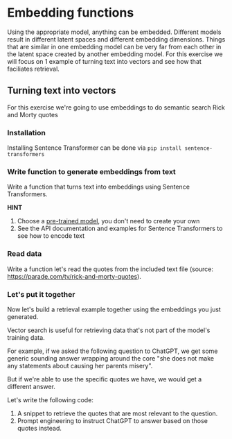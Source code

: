 # Embedding functions

Using the appropriate model, anything can be embedded.
Different models result in different latent spaces and different embedding dimensions. Things that are similar in one embedding model can be very far from each other in the latent space created by another embedding model.
For this exercise we will focus on 1 example of turning text into vectors and see how that faciliates retrieval.

## Turning text into vectors

For this exercise we're going to use embeddings to do semantic search Rick and Morty quotes

### Installation

Installing Sentence Transformer can be done via `pip install sentence-transformers`

### Write function to generate embeddings from text

Write a function that turns text into embeddings using Sentence Transformers.

**HINT**
1. Choose a [pre-trained model](https://www.sbert.net/docs/pretrained_models.html), you don't need to create your own
2. See the API documentation and examples for Sentence Transformers to see how to encode text


### Read data

Write a function let's read the quotes from the included text file (source: https://parade.com/tv/rick-and-morty-quotes). 

### Let's put it together

Now let's build a retrieval example together using the embeddings you just generated.

Vector search is useful for retrieving data that's not part of the model's training data.

For example, if we asked the following question to ChatGPT, we get some generic sounding answer wrapping around the core "she does not make any statements about causing her parents misery".

But if we're able to use the specific quotes we have, we would get a different answer.

Let's write the following code:
1. A snippet to retrieve the quotes that are most relevant to the question.
2. Prompt engineering to instruct ChatGPT to answer based on those quotes instead.
